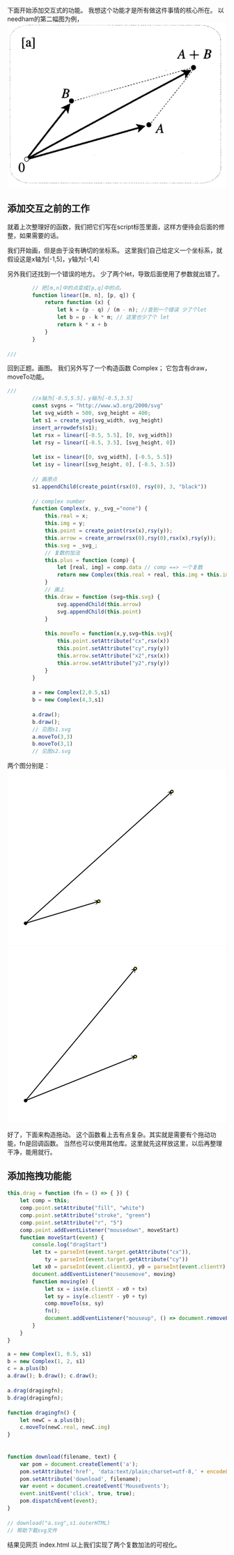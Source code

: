 下面开始添加交互式的功能。
我想这个功能才是所有做这件事情的核心所在。
以needham的第二幅图为例，
![want](https://github.com/leperca/wpmc/blob/master/f3/want.png)

## 添加交互之前的工作

就着上次整理好的函数，我们把它们写在script标签里面，这样方便待会后面的修整，如果需要的话。

我们开始画，但是由于没有确切的坐标系。
这里我们自己给定义一个坐标系，就假设这是x轴为[-1,5]，y轴为[-1,4]

另外我们还找到一个错误的地方。
少了两个let，导致后面使用了参数就出错了。
```js
        // 把[m,n]中的点变成[p,q]中的点。
        function linear([m, n], [p, q]) {
            return function (x) {
                let k = (p - q) / (m - n); //查到一个错误 少了个let
                let b = p - k * m; // 这里也少了个 let
                return k * x + b
            }
        }

///
```

回到正题。画图。
我们另外写了一个构造函数 Complex；
它包含有draw，moveTo功能。
```js
///
        //x轴为[-0.5,5.5]，y轴为[-0.5,3.5]
        const svgns = "http://www.w3.org/2000/svg"
        let svg_width = 500, svg_height = 400;
        let s1 = create_svg(svg_width, svg_height)
        insert_arrowdefs(s1);
        let rsx = linear([-0.5, 5.5], [0, svg_width])
        let rsy = linear([-0.5, 3.5], [svg_height, 0])

        let isx = linear([0, svg_width], [-0.5, 5.5])
        let isy = linear([svg_height, 0], [-0.5, 3.5])

        // 画原点
        s1.appendChild(create_point(rsx(0), rsy(0), 3, "black"))

        // complex number
        function Complex(x, y,_svg_="none") {
            this.real = x;
            this.img = y;
            this.point = create_point(rsx(x),rsy(y));
            this.arrow = create_arrow(rsx(0),rsy(0),rsx(x),rsy(y));
            this.svg = _svg_;
            // 复数的加法
            this.plus = function (comp) {
                let [real, img] = comp.data // comp ==> 一个复数
                return new Complex(this.real + real, this.img + this.img)
            }
            // 画上
            this.draw = function (svg=this.svg) {
                svg.appendChild(this.arrow)
                svg.appendChild(this.point)
            }

            this.moveTo = function(x,y,svg=this.svg){
                this.point.setAttribute("cx",rsx(x))
                this.point.setAttribute("cy",rsy(y))
                this.arrow.setAttribute("x2",rsx(x))
                this.arrow.setAttribute("y2",rsy(y))
            }
        }

        a = new Complex(2,0.5,s1)
        b = new Complex(4,3,s1)

        a.draw();
        b.draw();
        // 见图s1.svg
        a.moveTo(3,3)
        b.moveTo(3,1)
        // 见图s2.svg
```
两个图分别是：
![want](https://github.com/leperca/wpmc/blob/master/f3/s1.svg)
![want](https://github.com/leperca/wpmc/blob/master/f3/s2.svg)

好了，下面来构造拖动。
这个函数看上去有点复杂。其实就是需要有个拖动功能，fn是回调函数。
当然也可以使用其他库。这里就先这样放这里，以后再整理干净，能用就行。
## 添加拖拽功能能
```js
this.drag = function (fn = () => { }) {
    let comp = this;
    comp.point.setAttribute("fill", "white")
    comp.point.setAttribute("stroke", "green")
    comp.point.setAttribute("r", "5")
    comp.point.addEventListener("mousedown", moveStart)
    function moveStart(event) {
        console.log("dragStart")
        let tx = parseInt(event.target.getAttribute("cx")),
            ty = parseInt(event.target.getAttribute("cy"))
        let x0 = parseInt(event.clientX), y0 = parseInt(event.clientY)
        document.addEventListener("mousemove", moving)
        function moving(e) {
            let sx = isx(e.clientX - x0 + tx)
            let sy = isy(e.clientY - y0 + ty)
            comp.moveTo(sx, sy)
            fn();
            document.addEventListener("mouseup", () => document.removeEventListener("mousemove", moving))
        }
    }
}
```
```js
a = new Complex(1, 0.5, s1)
b = new Complex(1, 2, s1)
c = a.plus(b)
a.draw(); b.draw(); c.draw();

a.drag(dragingfn);
b.drag(dragingfn);

function dragingfn() {
    let newC = a.plus(b);
    c.moveTo(newC.real, newC.img)
}


function download(filename, text) {
    var pom = document.createElement('a');
    pom.setAttribute('href', 'data:text/plain;charset=utf-8,' + encodeURIComponent(text));
    pom.setAttribute('download', filename);
    var event = document.createEvent('MouseEvents');
    event.initEvent('click', true, true);
    pom.dispatchEvent(event);
}

// download("a.svg",s1.outerHTML)
// 帮助下载svg文件
```
结果见网页 index.html
以上我们实现了两个复数加法的可视化。
